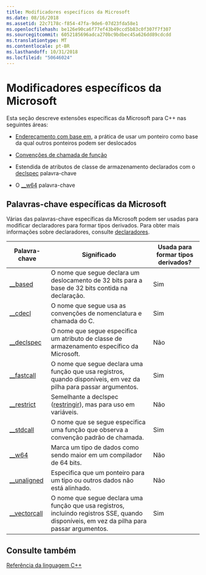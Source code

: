 ```yaml
---
title: Modificadores específicos da Microsoft
ms.date: 08/16/2018
ms.assetid: 22c7178c-f854-47fa-9de6-07d23fda58e1
ms.openlocfilehash: be126e90ca6f77ef43b49ccd5b83c0f307f7f307
ms.sourcegitcommit: 6052185696adca270bc9bdbec45a626dd89cdcdd
ms.translationtype: MT
ms.contentlocale: pt-BR
ms.lasthandoff: 10/31/2018
ms.locfileid: "50646024"
---
```

# <a name="microsoft-specific-modifiers"></a>Modificadores específicos da Microsoft

Esta seção descreve extensões específicas da Microsoft para C++ nas seguintes áreas:

- [Endereçamento com base em](based-addressing.md), a prática de usar um ponteiro como base da qual outros ponteiros podem ser deslocados

- [Convenções de chamada de função](calling-conventions.md)

- Estendida de atributos de classe de armazenamento declarados com o [declspec](declspec.md) palavra-chave

- O [__w64](w64.md) palavra-chave

## <a name="microsoft-specific-keywords"></a>Palavras-chave específicas da Microsoft

Várias das palavras-chave específicas da Microsoft podem ser usadas para modificar declaradores para formar tipos derivados. Para obter mais informações sobre declaradores, consulte [declaradores](overview-of-declarators.md).

|Palavra-chave|Significado|Usada para formar tipos derivados?|
|-------------|-------------|---------------------------------|
|[__based](based-grammar.md)|O nome que segue declara um deslocamento de 32 bits para a base de 32 bits contida na declaração.|Sim|
|[__cdecl](cdecl.md)|O nome que segue usa as convenções de nomenclatura e chamada do C.|Sim|
|[__declspec](declspec.md)|O nome que segue especifica um atributo de classe de armazenamento específico da Microsoft.|Não|
|[__fastcall](fastcall.md)|O nome que segue declara uma função que usa registros, quando disponíveis, em vez da pilha para passar argumentos.|Sim|
|[__restrict](extension-restrict.md)|Semelhante a declspec ([restringir](restrict.md)), mas para uso em variáveis.|Não|
|[__stdcall](stdcall.md)|O nome que se segue especifica uma função que observa a convenção padrão de chamada.|Sim|
|[__w64](w64.md)|Marca um tipo de dados como sendo maior em um compilador de 64 bits.|Não|
|[__unaligned](unaligned.md)|Especifica que um ponteiro para um tipo ou outros dados não está alinhado.|Não|
|[__vectorcall](vectorcall.md)|O nome que segue declara uma função que usa registros, incluindo registros SSE, quando disponíveis, em vez da pilha para passar argumentos.|Sim|

## <a name="see-also"></a>Consulte também

[Referência da linguagem C++](cpp-language-reference.md)